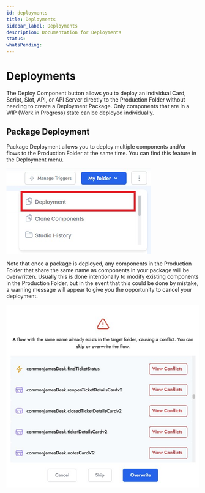 ```yaml
---
id: deployments
title: Deployments
sidebar_label: Deployments
description: Documentation for Deployments
status: 
whatsPending: 
---
```


# Deployments

The Deploy Component button allows you to deploy an individual Card, Script, Slot, API, or API Server directly to the Production Folder without needing to create a Deployment Package. Only components that are in a WIP (Work in Progress) state can be deployed individually.


## Package Deployment

Package Deployment allows you to deploy multiple components and/or flows to the Production Folder at the same time. You can find this feature in the Deployment menu.

![Production Deployments](../../static/img/Creator%20Studio/Production_Deployments.jpg)

Note that once a package is deployed, any components in the Production Folder that share the same name as components in your package will be overwritten. Usually this is done intentionally to modify existing components in the Production Folder, but in the event that this could be done by mistake, a warning message will appear to give you the opportunity to cancel your deployment.

![Conflicts Screen](../../static/img/Creator%20Studio/Conflicts_Screen.jpg)


